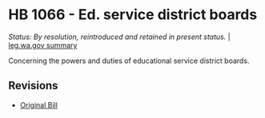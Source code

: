 # HB 1066 - Ed. service district boards
*Status: By resolution, reintroduced and retained in present status.* | [leg.wa.gov summary](https://app.leg.wa.gov/billsummary?BillNumber=1066&Year=2021)

Concerning the powers and duties of educational service district boards.

## Revisions
* [Original Bill](1/)